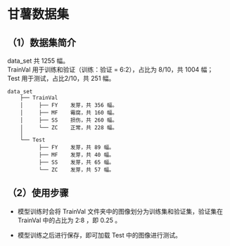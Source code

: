 # 甘薯数据集

## （1）**数据集简介**
data_set 共 1255 幅。  
TrainVal 用于训练和验证（训练：验证 = 6:2），占比为 8/10，共 1004 幅；  
Test 用于测试，占比2/10，共 251 幅。

```
data_set
    ├── TrainVal
    │     ├── FY    发芽，共 356 幅。
    │     ├── MF    霉腐，共 160 幅。
    │     ├── SS    损伤，共 260 幅。
    │     └── ZC    正常，共 228 幅。
    │
    └── Test 
          ├── FY    发芽，共 89 幅。
          ├── MF    发芽，共 40 幅。
          ├── SS    发芽，共 65 幅。
          └── ZC    发芽，共 57 幅。
```
## （2）**使用步骤**

- 模型训练时会将 TrainVal 文件夹中的图像划分为训练集和验证集，验证集在 TrainVal 中的占比为 2:8 ，即 0.25 。

- 模型训练之后进行保存，即可加载 Test 中的图像进行测试。
